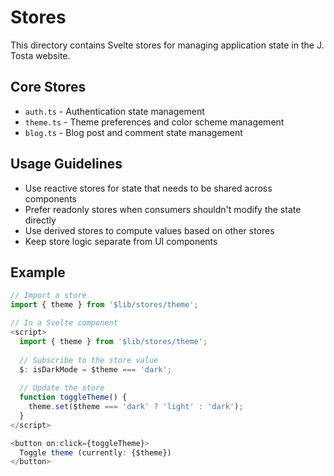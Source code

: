# Stores

This directory contains Svelte stores for managing application state in the J. Tosta website.

## Core Stores

- `auth.ts` - Authentication state management
- `theme.ts` - Theme preferences and color scheme management
- `blog.ts` - Blog post and comment state management

## Usage Guidelines

- Use reactive stores for state that needs to be shared across components
- Prefer readonly stores when consumers shouldn't modify the state directly
- Use derived stores to compute values based on other stores
- Keep store logic separate from UI components

## Example

```typescript
// Import a store
import { theme } from '$lib/stores/theme';

// In a Svelte component
<script>
  import { theme } from '$lib/stores/theme';
  
  // Subscribe to the store value
  $: isDarkMode = $theme === 'dark';
  
  // Update the store
  function toggleTheme() {
    theme.set($theme === 'dark' ? 'light' : 'dark');
  }
</script>

<button on:click={toggleTheme}>
  Toggle theme (currently: {$theme})
</button>
```